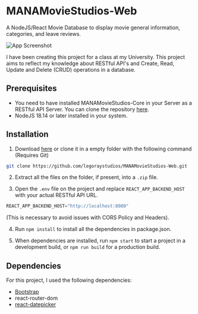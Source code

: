 
# MANAMovieStudios-Web

A NodeJS/React Movie Database to display movie general information, categories, and leave reviews.

![App Screenshot](https://legoray.com/assets/images/MANAMovieStudios-screenshot.png)

I have been creating this project for a class at my University. This project aims to reflect my knowledge about RESTful API's and Create, Read, Update and Delete (CRUD) operations in a database.
## Prerequisites

*   You need to have installed MANAMovieStudios-Core in your Server as a RESTful API Server. You can clone the repository [here](https://github.com/legoraystudios/MANAMovieStudios-Core).
*   NodeJS 18.14 or later installed in your system.
## Installation

1. Download [here](https://github.com/legoraystudios/MANAMovieStudios-Web) or clone it in a empty folder with the following command (Requires Git)

```bash
git clone https://github.com/legoraystudios/MANAMovieStudios-Web.git
```

2. Extract all the files on the folder, if present, into a `.zip` file.

3. Open the `.env` file on the project and replace `REACT_APP_BACKEND_HOST` with your actual RESTful API URL.

```js
REACT_APP_BACKEND_HOST="http://localhost:8080"
```
(This is necessary to avoid issues with CORS Policy and Headers).

4. Run `npm install` to install all the dependencies in package.json.

5. When dependencies are installed, run `npm start` to start a project in a development build, or `npm run build` for a production build.
    
## Dependencies

For this project, I used the following dependencies:

*   [Bootstrap](https://getbootstrap.com/)
*   react-router-dom
*   [react-datepicker](https://reactdatepicker.com/)